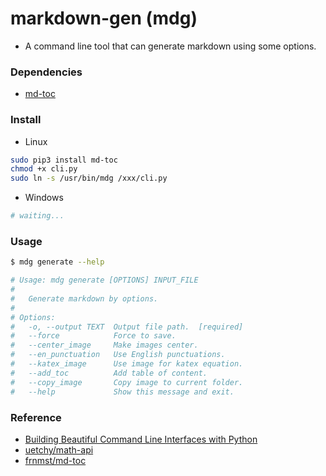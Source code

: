 # markdown-gen (mdg)

+ A command line tool that can generate markdown using some options.

### Dependencies

+ [md-toc](https://pypi.org/project/md-toc/)

### Install

+ Linux

```bash
sudo pip3 install md-toc
chmod +x cli.py
sudo ln -s /usr/bin/mdg /xxx/cli.py
```

+ Windows

```bash
# waiting...
```

### Usage

```bash
$ mdg generate --help

# Usage: mdg generate [OPTIONS] INPUT_FILE
#
#   Generate markdown by options.
#
# Options:
#   -o, --output TEXT  Output file path.  [required]
#   --force            Force to save.
#   --center_image     Make images center.
#   --en_punctuation   Use English punctuations.
#   --katex_image      Use image for katex equation.
#   --add_toc          Add table of content.
#   --copy_image       Copy image to current folder.
#   --help             Show this message and exit.
```

### Reference

+ [Building Beautiful Command Line Interfaces with Python](https://codeburst.io/building-beautiful-command-line-interfaces-with-python-26c7e1bb54df)
+ [uetchy/math-api](https://github.com/uetchy/math-api)
+ [frnmst/md-toc](https://github.com/frnmst/md-toc)
  